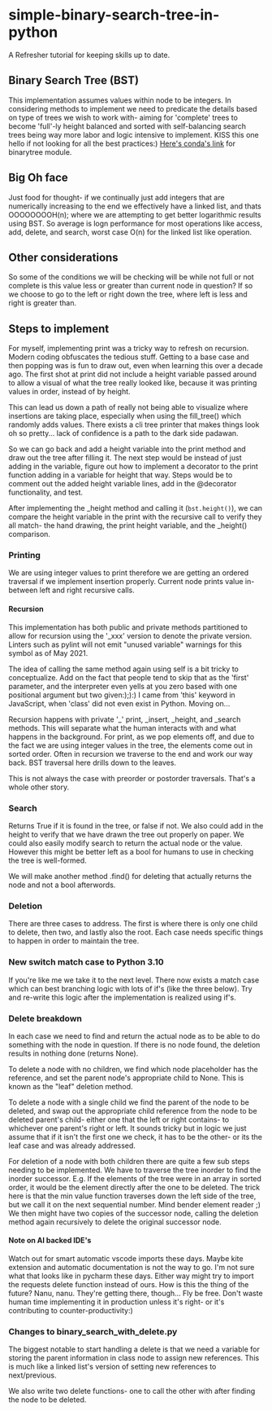 # simple-binary-search-tree-in-python

A Refresher tutorial for keeping skills up to date.

## Binary Search Tree (BST)

This implementation assumes values within node to be integers. In considering methods to implement we need to predicate the details based on type of trees we wish to work with- aiming for 'complete' trees to become 'full'-ly height balanced and sorted with self-balancing search trees being way more labor and logic intensive to implement. KISS this one hello if not looking for all the best practices:) [Here's conda's link](https://anaconda.org/conda-forge/binarytree) for binarytree module.

## Big Oh face

Just food for thought- if we continually just add integers that are numerically increasing to the end we effectively have a linked list, and thats OOOOOOOOH(n); where we are attempting to get better logarithmic results using BST. So average is logn performance for most operations like access, add, delete, and search, worst case O(n) for the linked list like operation.

## Other considerations

So some of the conditions we will be checking will be while not full or not complete is this value less or greater than current node in question? If so we choose to go to the left or right down the tree, where left is less and right is greater than.

## Steps to implement

For myself, implementing print was a tricky way to refresh on recursion. Modern coding obfuscates the tedious stuff. Getting to a base case and then popping was is fun to draw out, even when learning this over a decade ago. The first shot at print did not include a height variable passed around to allow a visual of what the tree really looked like, because it was printing values in order, instead of by height. 

This can lead us down a path of really not being able to visualize where insertions are taking place, especially when using the fill_tree() which randomly adds values. There exists a cli tree printer that makes things look oh so pretty... lack of confidence is a path to the dark side padawan.

So we can go back and add a height variable into the print method and draw out the tree after filling it. The next step would be instead of just adding in the variable, figure out how to implement a decorator to the print function adding in a variable for height that way. Steps would be to comment out the added height variable lines, add in the @decorator functionality, and test. 

After implementing the _height method and calling it (`bst.height()`), we can compare the height variable in the print with the recursive call to verify they all match- the hand drawing, the print height variable, and the _height() comparison. 

### Printing

We are using integer values to print therefore we are getting an ordered traversal if we implement insertion properly. Current node prints value in-between left and right recursive calls.

#### Recursion

This implementation has both public and private methods partitioned to allow for recursion using the '_xxx' version to denote the private version. Linters such as pylint will not emit "unused variable" warnings for this symbol as of May 2021.

The idea of calling the same method again using self is a bit tricky to conceptualize. Add on the fact that people tend to skip that as the 'first' parameter, and the interpreter even yells at you zero based with one positional argument but two given:);):) I came from 'this' keyword in JavaScript, when 'class' did not even exist in Python. Moving on... 

Recursion happens with private '_' print, _insert, _height, and _search methods. This will separate what the human interacts with and what happens in the background. For print, as we pop elements off, and due to the fact we are using integer values in the tree, the elements come out in sorted order. Often in recursion we traverse to the end and work our way back. BST traversal here drills down to the leaves.

This is not always the case with preorder or postorder traversals. That's a whole other story.

### Search

Returns True if it is found in the tree, or false if not. We also could add in the height to verify that we have drawn the tree out properly on paper. We could also easily modify search to return the actual node or the value. However this might be better left as a bool for humans to use in checking the tree is well-formed.

We will make another method .find() for deleting that actually returns the node and not a bool afterwords.

### Deletion

There are three cases to address. The first is where there is only one child to delete, then two, and lastly also the root. Each case needs specific things to happen in order to maintain the tree. 

### New switch match case to Python 3.10

If you're like me we take it to the next level. There now exists a match case which can best branching logic with lots of if's (like the three below). Try and re-write this logic after the implementation is realized using if's.

### Delete breakdown

In each case we need to find and return the actual node as to be able to do something with the node in question. If there is no node found, the deletion results in nothing done (returns None).

To delete a node with no children, we find which node placeholder has the reference, and set the parent node's appropriate child to None. This is known as the "leaf" deletion method. 

To delete a node with a single child we find the parent of the node to be deleted, and swap out the appropriate child reference from the node to be deleted parent's child- either one that the left or right contains- to whichever one parent's right or left. It sounds tricky but in logic we just assume that if it isn't the first one we check, it has to be the other- or its the leaf case and was already addressed. 

For deletion of a node with both children there are quite a few sub steps needing to be implemented. We have to traverse the tree inorder to find the inorder successor. E.g. If the elements of the tree were in an array in sorted order, it would be the element directly after the one to be deleted. The trick here is that the min value function traverses down the left side of the tree, but we call it on the next sequential number. Mind bender element reader ;) We then might have two copies of the successor node, calling the deletion method again recursively to delete the original successor node. 

#### Note on AI backed IDE's

Watch out for smart automatic vscode imports these days. Maybe kite extension and automatic documentation is not the way to go. I'm not sure what that looks like in pycharm these days. Either way might try to import the requests delete function instead of ours. How is this the thing of the future? Nanu, nanu. They're getting there, though... Fly be free. Don't waste human time implementing it in production unless it's right- or it's contributing to counter-productivity:)

### Changes to binary_search_with_delete.py

The biggest notable to start handling a delete is that we need a variable for storing the parent information in class node to assign new references. This is much like a linked list's version of setting new references to next/previous. 

We also write two delete functions- one to call the other with after finding the node to be deleted.

